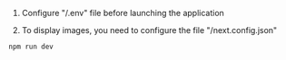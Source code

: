 
1. Configure "/.env" file before launching the application

2. To display images, you need to configure the file "/next.config.json"

```bash
npm run dev

```